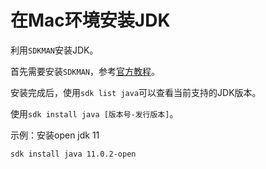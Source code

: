 # 在Mac环境安装JDK

利用`SDKMAN`安装JDK。

首先需要安装`SDKMAN`，参考[官方教程](https://sdkman.io/install)。

安装完成后，使用`sdk list java`可以查看当前支持的JDK版本。

使用`sdk install java [版本号-发行版本]`。

示例：安装open jdk 11

```shell
sdk install java 11.0.2-open
```




